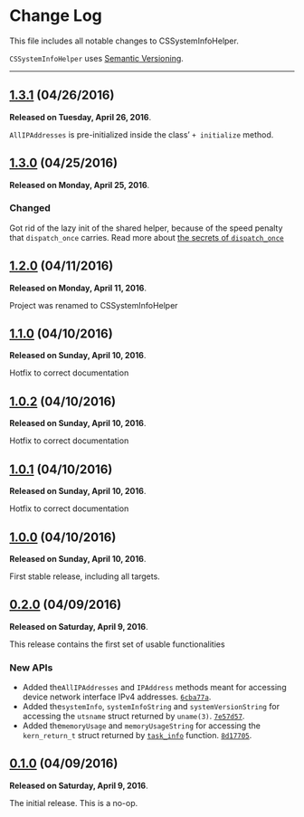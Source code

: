 # Change Log

This file includes all notable changes to CSSystemInfoHelper.

`CSSystemInfoHelper` uses [Semantic Versioning](http://semver.org/).

---

## [1.3.1](https://github.com/thecatalinstan/CSSystemInfoHelper/releases/tag/1.3.1) (04/26/2016)

**Released on Tuesday, April 26, 2016**.

`AllIPAddresses` is pre-initialized inside the class’ `+ initialize` method. 

## [1.3.0](https://github.com/thecatalinstan/CSSystemInfoHelper/releases/tag/1.3.0) (04/25/2016)

**Released on Monday, April 25, 2016**.

### Changed
Got rid of the lazy init of the shared helper, because of the speed penalty that `dispatch_once` carries. Read more about [the secrets of `dispatch_once`](https://www.mikeash.com/pyblog/friday-qa-2014-06-06-secrets-of-dispatch_once.html) 

## [1.2.0](https://github.com/thecatalinstan/CSSystemInfoHelper/releases/tag/1.2.0) (04/11/2016)

**Released on Monday, April 11, 2016**.

Project was renamed to CSSystemInfoHelper

## [1.1.0](https://github.com/thecatalinstan/CSSystemInfoHelper/releases/tag/1.1.0) (04/10/2016)

**Released on Sunday, April 10, 2016**.

Hotfix to correct documentation

## [1.0.2](https://github.com/thecatalinstan/CSSystemInfoHelper/releases/tag/1.0.2) (04/10/2016)

**Released on Sunday, April 10, 2016**.

Hotfix to correct documentation

## [1.0.1](https://github.com/thecatalinstan/CSSystemInfoHelper/releases/tag/1.0.1) (04/10/2016)

**Released on Sunday, April 10, 2016**.

Hotfix to correct documentation

## [1.0.0](https://github.com/thecatalinstan/CSSystemInfoHelper/releases/tag/1.0.0) (04/10/2016)

**Released on Sunday, April 10, 2016**.

First stable release, including all targets.

## [0.2.0](https://github.com/thecatalinstan/CSSystemInfoHelper/releases/tag/0.2.0) (04/09/2016)

**Released on Saturday, April 9, 2016**.

This release contains the first set of usable functionalities

### New APIs

* Added the`AllIPAddresses` and `IPAddress` methods meant for accessing device network interface IPv4 addresses. [`6cba77a`](https://github.com/thecatalinstan/CSSystemInfoHelper/commit/6cba77a5be4ad393479cd1c2cc36c7f71ad2826e).
* Added the`systemInfo`, `systemInfoString` and `systemVersionString` for accessing the `utsname` struct returned by `uname(3)`. [`7e57d57`](https://github.com/thecatalinstan/CSSystemInfoHelper/commit/7e57d57b5e4047d5896b389999faece7ac392b80).
* Added the`memoryUsage` and `memoryUsageString` for accessing the `kern_return_t` struct returned by [`task_info`](https://www.gnu.org/software/hurd/gnumach-doc/Task-Information.html) function. [`8d17705`](https://github.com/thecatalinstan/CSSystemInfoHelper/commit/8d1770576ee37f49850c6727a0ec98bf08d7ec2e).

## [0.1.0](https://github.com/thecatalinstan/CSSystemInfoHelper/releases/tag/0.1.0) (04/09/2016)

**Released on Saturday, April 9, 2016**.

The initial release. This is a no-op.
